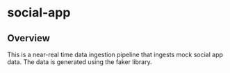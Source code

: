 # social-app

## Overview
This is a near-real time data ingestion pipeline that ingests mock social app data. The data is generated using the faker library.
